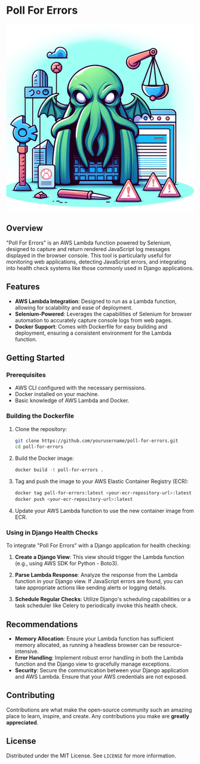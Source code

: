 # Poll For Errors

![Poll For Errors Logo](pollforerrors-logo.png)

## Overview

"Poll For Errors" is an AWS Lambda function powered by Selenium, designed to capture and return rendered JavaScript log messages displayed in the browser console. This tool is particularly useful for monitoring web applications, detecting JavaScript errors, and integrating into health check systems like those commonly used in Django applications.

## Features

- **AWS Lambda Integration**: Designed to run as a Lambda function, allowing for scalability and ease of deployment.
- **Selenium-Powered**: Leverages the capabilities of Selenium for browser automation to accurately capture console logs from web pages.
- **Docker Support**: Comes with Dockerfile for easy building and deployment, ensuring a consistent environment for the Lambda function.

## Getting Started

### Prerequisites

- AWS CLI configured with the necessary permissions.
- Docker installed on your machine.
- Basic knowledge of AWS Lambda and Docker.

### Building the Dockerfile

1. Clone the repository:
   ```bash
   git clone https://github.com/yourusername/poll-for-errors.git
   cd poll-for-errors
   ```

2. Build the Docker image:
   ```bash
   docker build -t poll-for-errors .
   ```

3. Tag and push the image to your AWS Elastic Container Registry (ECR):
   ```bash
   docker tag poll-for-errors:latest <your-ecr-repository-url>:latest
   docker push <your-ecr-repository-url>:latest
   ```

4. Update your AWS Lambda function to use the new container image from ECR.

### Using in Django Health Checks

To integrate "Poll For Errors" with a Django application for health checking:

1. **Create a Django View**: This view should trigger the Lambda function (e.g., using AWS SDK for Python - Boto3).

2. **Parse Lambda Response**: Analyze the response from the Lambda function in your Django view. If JavaScript errors are found, you can take appropriate actions like sending alerts or logging details.

3. **Schedule Regular Checks**: Utilize Django's scheduling capabilities or a task scheduler like Celery to periodically invoke this health check.

## Recommendations

- **Memory Allocation**: Ensure your Lambda function has sufficient memory allocated, as running a headless browser can be resource-intensive.
- **Error Handling**: Implement robust error handling in both the Lambda function and the Django view to gracefully manage exceptions.
- **Security**: Secure the communication between your Django application and AWS Lambda. Ensure that your AWS credentials are not exposed.

## Contributing

Contributions are what make the open-source community such an amazing place to learn, inspire, and create. Any contributions you make are **greatly appreciated**.

## License

Distributed under the MIT License. See `LICENSE` for more information.
